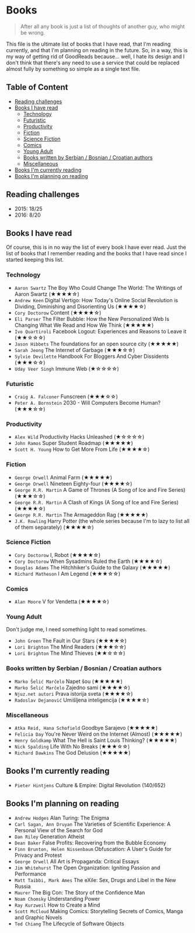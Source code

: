 # Books

> After all any book is just a list of thoughts of another guy, who might be wrong.

This file is the ultimate list of books that I have read, that I'm reading currently, and that I'm planning on reading in the future. So, in a way, this is my way of getting rid of GoodReads because... well, I hate its design and I don't think that there's any need to use a service that could be replaced almost fully by something so simple as a single text file.

## Table of Content

* [Reading challenges](#reading-challenges)
* [Books I have read](#books-i-have-read)
  * [Technology](#technology)
  * [Futuristic](#futuristic)
  * [Productivity](#productivity)
  * [Fiction](#fiction)
  * [Science Fiction](#science-fiction)
  * [Comics](#comics)
  * [Young Adult](#young-adult)
  * [Books written by Serbian / Bosnian / Croatian authors](#books-written-by-serbian--bosnian--croatian-authors)
  * [Miscellaneous](#miscellaneous)
* [Books I'm currently reading](#books-im-currently-reading)
* [Books I'm planning on reading](#books-im-planning-on-reading)


## Reading challenges

* 2015: 18/25
* 2016: 8/20

## Books I have read

Of course, this is in no way the list of every book I have ever read. Just the list of books that I remember reading and the books that I have read since I started keeping this list.

### Technology

* `Aaron Swartz` The Boy Who Could Change The World: The Writings of Aaron Swartz (★★★★☆)
* `Andrew Keen` Digital Vertigo: How Today's Online Social Revolution is Dividing, Diminishing and Disorienting Us (★★★★☆)
* `Cory Doctorow` Content (★★★★☆)
* `Eli Parser` The Filter Bubble: How the New Personalized Web Is Changing What We Read and How We Think (★★★★★)
* `Ivo Quartiroli` Facebook Logout: Experiences and Reasons to Leave it (★★☆☆☆)
* `Jason Hibbets` The foundations for an open source city (★★★★★)
* `Sarah Jeong` The Internet of Garbage (★★★☆☆)
* `Sylvie Devilette` Handbook For Bloggers And Cyber Dissidents (★★★☆☆)
* `Uday Veer Singh` Immune Web (★☆☆☆☆)

### Futuristic

* `Craig A. Falconer` Funscreen (★★★☆☆)
* `Peter A. Bornstein` 2030 - Will Computers Become Human? (★★★☆☆)

### Productivity

* `Alex Wild` Productivity Hacks Unleashed (★☆☆☆☆)
* `John Ramos` Super Student Roadmap (★★★★★)
* `Scott H. Young` How to Get More From Life (★★★★☆)

### Fiction

* `George Orwell` Animal Farm (★★★★★)
* `George Orwell` Nineteen Eighty-four (★★★★☆)
* `George R.R. Martin` A Game of Thrones (A Song of Ice and Fire Series) (★★★☆☆)
* `George R.R. Martin` A Clash of Kings (A Song of Ice and Fire Series) (★★★★☆)
* `George R.R. Martin` The Armageddon Rag (★★★★★)
* `J.K. Rowling` Harry Potter (the whole series because I'm to lazy to list all of them separately) (★★★★☆)

### Science Fiction

* `Cory Doctorow` I, Robot (★★★★☆)
* `Cory Doctorow` When Sysadmins Ruled the Earth (★★★★☆)
* `Douglas Adams` The Hitchhiker's Guide to the Galaxy (★★★★★)
* `Richard Matheson` I Am Legend (★★★☆☆)

### Comics

* `Alan Moore` V for Vendetta (★★★★☆)

### Young Adult

Don't judge me, I need something light to read sometimes.

* `John Green` The Fault in Our Stars (★★★★☆)
* `Lori Brighton` The Mind Readers (★★★☆☆)
* `Lori Brighton` The Mind Thieves (★★☆☆☆)

### Books written by Serbian / Bosnian / Croatian authors

* `Marko Šelić Marčelo` Napet šou (★★★★★)
* `Marko Šelić Marčelo` Zajedno sami (★★★★☆)
* `Njuz.net autori` Prava istorija sveta (★★★★☆)
* `Radoslav Dejanović` Umišljena inteligencija (★★★★☆)

### Miscellaneous

* `Atka Reid, Hana Schofield` Goodbye Sarajevo (★★★★★)
* `Felicia Day` You're Never Weird on the Internet (Almost) (★★★★★)
* `Henry Goldkamp` What The Hell is Saint Louis Thinking? (★★★★★)
* `Nick Spalding` Life With No Breaks (★★★☆☆)
* `Richard Dawkins` The God Delusion (★★★★★)

## Books I'm currently reading

* `Pieter Hintjens` Culture & Empire: Digital Revolution (140/652)

## Books I'm planning on reading

* `Andrew Hodges` Alan Turing: The Enigma
* `Carl Sagan, Ann Druyan`  The Varieties of Scientific Experience: A Personal View of the Search for God
* `Dan Riley` Generation Atheist
* `Dean Baker` False Profits: Recovering from the Bubble Economy
* `Finn Brunton, Helen Nissenbaum` Obfuscation: A User's Guide for Privacy and Protest
* `George Orwell` All Art is Propaganda: Critical Essays
* `Jim Whitehurst` The Open Organization: Igniting Passion and Performance
* `Matt Taibbi, Mark Ames` The eXile: Sex, Drugs and Libel in the New Russia
* `Maurer` The Big Con: The Story of the Confidence Man
* `Noam Chomsky` Understanding Power
* `Ray Kurzweil` How to Create a Mind
* `Scott McCloud` Making Comics: Storytelling Secrets of Comics, Manga and Graphic Novels
* `Ted Chiang` The Lifecycle of Software Objects
